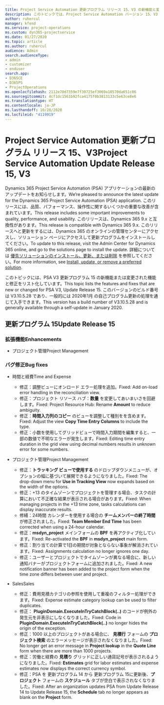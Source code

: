 ```yaml
---
title: Project Service Automation 更新プログラム リリース 15、V3 の新機能と変更点
description: このトピックでは、Project Service Automation バージョン 15、V3 の新機能と変更点について説明します。
author: ruhercul
manager: kfend
ms.service: project-operations
ms.custom: dyn365-projectservice
ms.date: 01/27/2020
ms.topic: article
ms.author: ruhercul
audience: Admin
search.audienceType:
- admin
- customizer
- enduser
search.app:
- D365CE
- D365PS
- ProjectOperations
ms.openlocfilehash: 2112e70d7359e7f30725ef3069a18570da651c06
ms.sourcegitcommit: 4cf1dc1561b92fca4175f0b3813133c5e63ce8e6
ms.translationtype: HT
ms.contentlocale: ja-JP
ms.lasthandoff: 10/28/2020
ms.locfileid: "4119919"
---
```

# <a name="project-service-automation-update-release-15-v3"></a><span data-ttu-id="dfa34-103">Project Service Automation 更新プログラム リリース 15、V3</span><span class="sxs-lookup"><span data-stu-id="dfa34-103">Project Service Automation Update Release 15, V3</span></span>

<span data-ttu-id="dfa34-104">Dynamics 365 Project Service Automation (PSA) アプリケーションの最新のアップデートをお知らせします。</span><span class="sxs-lookup"><span data-stu-id="dfa34-104">We’re pleased to announce the latest update for the Dynamics 365 Project Service Automation (PSA) application.</span></span> <span data-ttu-id="dfa34-105">このリリースには、品質、パフォーマンス、操作性に関するいくつかの重要な改善が含まれています。</span><span class="sxs-lookup"><span data-stu-id="dfa34-105">This release includes some important improvements to quality, performance, and usability.</span></span> <span data-ttu-id="dfa34-106">このリリースは、Dynamics 365 9.x と互換性があります。</span><span class="sxs-lookup"><span data-stu-id="dfa34-106">This release is compatible with Dynamics 365 9.x.</span></span> <span data-ttu-id="dfa34-107">このリリースへと更新をするには、Dynamics 365 のオンラインの管理センターにアクセスし、ソリューション ページにアクセスして更新プログラムをインストールしてください。</span><span class="sxs-lookup"><span data-stu-id="dfa34-107">To update to this release, visit the Admin Center for Dynamics 365 online, and go to the solutions page to install the update.</span></span> <span data-ttu-id="dfa34-108">詳細については [優先ソリューションのインストール、更新、または削除](https://docs.microsoft.com/power-platform/admin/install-remove-preferred-solution) を参照してください。</span><span class="sxs-lookup"><span data-stu-id="dfa34-108">For more information, see [Install, update, or remove a preferred solution](https://docs.microsoft.com/power-platform/admin/install-remove-preferred-solution).</span></span>

<span data-ttu-id="dfa34-109">このトピックには、PSA V3 更新プログラム 15 の新機能または変更された機能と修正をリスト化しています。</span><span class="sxs-lookup"><span data-stu-id="dfa34-109">This topic lists the features and fixes that are new or changed for PSA V3, Update Release 15.</span></span> <span data-ttu-id="dfa34-110">このバージョンのビルド番号は V3.10.5.28 であり、一般的には 2020年1月 の自己プログラム更新の処理を通じて入手できます。</span><span class="sxs-lookup"><span data-stu-id="dfa34-110">This version has a build number of V3.10.5.28 and is generally available through a self-update in January 2020.</span></span>

## <a name="update-release-15"></a><span data-ttu-id="dfa34-111">更新プログラム 15</span><span class="sxs-lookup"><span data-stu-id="dfa34-111">Update Release 15</span></span> 

### <a name="enhancements"></a><span data-ttu-id="dfa34-112">拡張機能</span><span class="sxs-lookup"><span data-stu-id="dfa34-112">Enhancements</span></span>

- <span data-ttu-id="dfa34-113">プロジェクト管理</span><span class="sxs-lookup"><span data-stu-id="dfa34-113">Project Management</span></span>

### <a name="bug-fixes"></a><span data-ttu-id="dfa34-114">バグ修正</span><span class="sxs-lookup"><span data-stu-id="dfa34-114">Bug fixes</span></span>

- <span data-ttu-id="dfa34-115">時間と経費</span><span class="sxs-lookup"><span data-stu-id="dfa34-115">Time and Expense</span></span>

  - <span data-ttu-id="dfa34-116">修正：調整ビューにオンロード エラー処理を追加。</span><span class="sxs-lookup"><span data-stu-id="dfa34-116">Fixed: Add on-load error handling in the reconciliation view.</span></span>
  - <span data-ttu-id="dfa34-117">修正：プロジェクト リソース ハブ：**数量** を変更してあいまいさを回避します。</span><span class="sxs-lookup"><span data-stu-id="dfa34-117">Fixed: Project Resource Hub: Rename **Amount** to reduce ambiguity.</span></span>
  - <span data-ttu-id="dfa34-118">修正：**時間入力列のコピー** のビューを調整して種別をを含めます。</span><span class="sxs-lookup"><span data-stu-id="dfa34-118">Fixed: Adjust the view **Copy Time Entry Columns** to include the type.</span></span>
  - <span data-ttu-id="dfa34-119">修正：小数を使用してグリッドビューで時間入力期間を編集すると、一部の数値で不明なエラーが発生します。</span><span class="sxs-lookup"><span data-stu-id="dfa34-119">Fixed: Editing time entry duration in the grid view using decimal numbers results in unknown error for some numbers.</span></span>

- <span data-ttu-id="dfa34-120">プロジェクト管理</span><span class="sxs-lookup"><span data-stu-id="dfa34-120">Project Management</span></span>

  - <span data-ttu-id="dfa34-121">修正：**トラッキング ビューで使用する** のドロップダウンメニューが、オプションの幅に基づいて展開できるようになりました。</span><span class="sxs-lookup"><span data-stu-id="dfa34-121">Fixed: The drop-down menu for **Use in Tracking View** now expands based on the width of the options.</span></span>
  - <span data-ttu-id="dfa34-122">修正：+13 のタイムゾーンでプロジェクトを管理する場合、タスクの計算において不正確な結果が表示される場合があります。</span><span class="sxs-lookup"><span data-stu-id="dfa34-122">Fixed: When managing projects in the +13 time zone, tasks calculations can display inaccurate results.</span></span>
  - <span data-ttu-id="dfa34-123">修繕：24時間 カレンダーを使用する場合の **チームメンバーの終了時間** が修正されました。</span><span class="sxs-lookup"><span data-stu-id="dfa34-123">Fixed: **Team Member End Time** has been corrected when using a 24-hour calendar.</span></span>
  - <span data-ttu-id="dfa34-124">修正：**msdyn_project** メインフォームの **BPF** を再アクティブ化しています。</span><span class="sxs-lookup"><span data-stu-id="dfa34-124">Fixed: Re-activated the **BPF** in **msdyn_project** main form.</span></span>
  - <span data-ttu-id="dfa34-125">修正：割り当ての計算で1日の期間が対象とならない事象が解消されています。</span><span class="sxs-lookup"><span data-stu-id="dfa34-125">Fixed: Assignments calculation no longer ignores one day.</span></span>
  - <span data-ttu-id="dfa34-126">修正：ユーザーとプロジェクトでタイムゾーンが異なる場合に、新しい通知バナーがプロジェクトフォームに追加されました。</span><span class="sxs-lookup"><span data-stu-id="dfa34-126">Fixed: A new notification banner has been added to the project form when the time zone differs between user and project.</span></span>

- <span data-ttu-id="dfa34-127">Sales</span><span class="sxs-lookup"><span data-stu-id="dfa34-127">Sales</span></span>

  - <span data-ttu-id="dfa34-128">修正：費用見積カテゴリの参照を使用して重複のフィルター処理ができます。</span><span class="sxs-lookup"><span data-stu-id="dfa34-128">Fixed: Expense estimate category lookup can be used to filter duplicates.</span></span>
  - <span data-ttu-id="dfa34-129">修正： **PluginDomain.ExecuteInTryCatchBlock(..)** のコードが例外の発生元を非表示にしなくなりました。</span><span class="sxs-lookup"><span data-stu-id="dfa34-129">Fixed: Code in **PluginDomain.ExecuteInTryCatchBlock(..)** no longer hides the origin of the exception.</span></span>
  - <span data-ttu-id="dfa34-130">修正：1000 以上のプロジェクトがある場合に、 **見積行** フォームの **プロジェクト検索** のエラーメッセージが表示されなくなりました。</span><span class="sxs-lookup"><span data-stu-id="dfa34-130">Fixed: No longer get an error message in **Project lookup** in the **Quote Line** form when there are more than 1000 projects.</span></span>
  - <span data-ttu-id="dfa34-131">修正：労働と経費の **見積り** グリッドに正しい通貨記号が表示されるようになりました。</span><span class="sxs-lookup"><span data-stu-id="dfa34-131">Fixed: **Estimates** grid for labor estimates and expense estimates now displays the correct currency symbol.</span></span>
  - <span data-ttu-id="dfa34-132">修正：PSA を 更新プログラム 14 から 更新プログラム 15に更新後、**プロジェクト** フォームの **スケジュール** タブが空白で表示されなくなりました。</span><span class="sxs-lookup"><span data-stu-id="dfa34-132">Fixed: After an organization updates PSA from Update Release 14 to Update Release 15, the **Schedule** tab no longer appears as blank on the **Project** form.</span></span>

